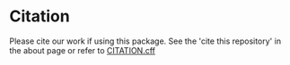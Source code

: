 # Citation

Please cite our work if using this package.  See the 'cite this repository' in the about page or refer to 
[CITATION.cff](https://www.jetbrains.com/help/pycharm/using-docker-as-a-remote-interpreter.html#config-docker)